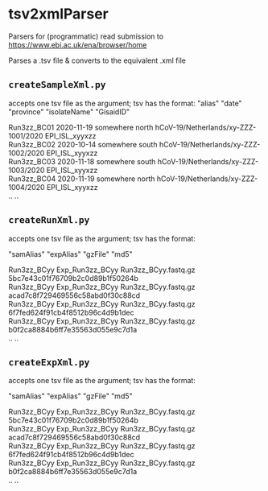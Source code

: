 # tsv2xmlParser

Parsers for (programmatic) read submission to https://www.ebi.ac.uk/ena/browser/home

Parses a .tsv file & converts to the equivalent .xml file

## `createSampleXml.py`

accepts one tsv file as the argument; tsv has the format:
  "alias"    "date"    "province"    "isolateName"    "GisaidID"

  Run3zz_BC01    2020-11-19    somewhere north    hCoV-19/Netherlands/xy-ZZZ-1001/2020    EPI_ISL_xyyxzz  
  Run3zz_BC02    2020-10-14    somewhere south    hCoV-19/Netherlands/xy-ZZZ-1002/2020    EPI_ISL_xyyxzz  
  Run3zz_BC03    2020-11-18    somewhere south    hCoV-19/Netherlands/xy-ZZZ-1003/2020    EPI_ISL_xyyxzz  
  Run3zz_BC04    2020-11-19    somewhere north    hCoV-19/Netherlands/xy-ZZZ-1004/2020    EPI_ISL_xyyxzz  
  ..
  ..

## `createRunXml.py`
accepts one tsv file as the argument; tsv has the format:

  "samAlias"    "expAlias"    "gzFile"    "md5"

  Run3zz_BCyy    Exp_Run3zz_BCyy    Run3zz_BCyy.fastq.gz    5bc7e43c01f76709b2c0d89b1f50264b  
  Run3zz_BCyy    Exp_Run3zz_BCyy    Run3zz_BCyy.fastq.gz    acad7c8f729469556c58abd0f30c88cd  
  Run3zz_BCyy    Exp_Run3zz_BCyy    Run3zz_BCyy.fastq.gz    6f7fed624f91cb4f8512b96c4d9b1dec  
  Run3zz_BCyy    Exp_Run3zz_BCyy    Run3zz_BCyy.fastq.gz    b0f2ca8884b6ff7e35563d055e9c7d1a  
  ..
  ..

## `createExpXml.py`
accepts one tsv file as the argument; tsv has the format:

  "samAlias"    "expAlias"    "gzFile"    "md5"

  Run3zz_BCyy    Exp_Run3zz_BCyy    Run3zz_BCyy.fastq.gz    5bc7e43c01f76709b2c0d89b1f50264b  
  Run3zz_BCyy    Exp_Run3zz_BCyy    Run3zz_BCyy.fastq.gz    acad7c8f729469556c58abd0f30c88cd  
  Run3zz_BCyy    Exp_Run3zz_BCyy    Run3zz_BCyy.fastq.gz    6f7fed624f91cb4f8512b96c4d9b1dec  
  Run3zz_BCyy    Exp_Run3zz_BCyy    Run3zz_BCyy.fastq.gz    b0f2ca8884b6ff7e35563d055e9c7d1a  
  ..
  ..

